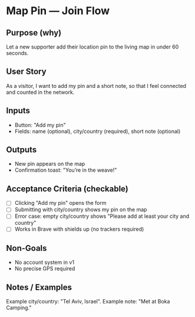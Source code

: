 ﻿# Map Pin — Join Flow

## Purpose (why)
Let a new supporter add their location pin to the living map in under 60 seconds.

## User Story
As a visitor, I want to add my pin and a short note, so that I feel connected and counted in the network.

## Inputs
- Button: "Add my pin"
- Fields: name (optional), city/country (required), short note (optional)

## Outputs
- New pin appears on the map
- Confirmation toast: "You’re in the weave!"

## Acceptance Criteria (checkable)
- [ ] Clicking "Add my pin" opens the form
- [ ] Submitting with city/country shows my pin on the map
- [ ] Error case: empty city/country shows "Please add at least your city and country"
- [ ] Works in Brave with shields up (no trackers required)

## Non-Goals
- No account system in v1
- No precise GPS required

## Notes / Examples
Example city/country: "Tel Aviv, Israel". Example note: "Met at Boka Camping."
